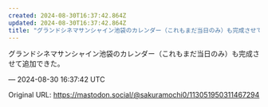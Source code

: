 ```yaml
---
created: 2024-08-30T16:37:42.864Z
updated: 2024-08-30T16:37:42.864Z
title: "グランドシネマサンシャイン池袋のカレンダー（これもまだ当日のみ）も完成させて追加できた。[...]"
---
```


<p>グランドシネマサンシャイン池袋のカレンダー（これもまだ当日のみ）も完成させて追加できた。</p>

&mdash; 2024-08-30 16:37:42 UTC

Original URL: https://mastodon.social/@sakuramochi0/113051950311467294
